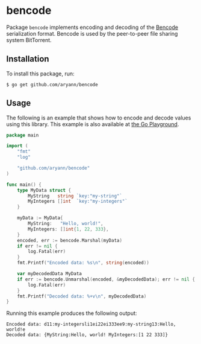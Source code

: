 # bencode

Package `bencode` implements encoding and decoding of the
[Bencode](https://en.wikipedia.org/wiki/Bencode) serialization format. Bencode
is used by the peer-to-peer file sharing system BitTorrent.

## Installation

To install this package, run:

```shell
$ go get github.com/aryann/bencode
```

## Usage

The following is an example that shows how to encode and decode values using
this library. This example is also available at
[the Go Playground](https://play.golang.org/p/4HhB_FM1bNt).

```Go
package main

import (
	"fmt"
	"log"

	"github.com/aryann/bencode"
)

func main() {
	type MyData struct {
		MyString   string `key:"my-string"`
		MyIntegers []int  `key:"my-integers"`
	}

	myData := MyData{
		MyString:   "Hello, world!",
		MyIntegers: []int{1, 22, 333},
	}
	encoded, err := bencode.Marshal(myData)
	if err != nil {
		log.Fatal(err)
	}
	fmt.Printf("Encoded data: %s\n", string(encoded))

	var myDecodedData MyData
	if err := bencode.Unmarshal(encoded, &myDecodedData); err != nil {
		log.Fatal(err)
	}
	fmt.Printf("Decoded data: %+v\n", myDecodedData)
}
```

Running this example produces the following output:

```
Encoded data: d11:my-integersli1ei22ei333ee9:my-string13:Hello, world!e
Decoded data: {MyString:Hello, world! MyIntegers:[1 22 333]}
```
